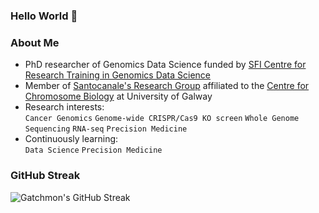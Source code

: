 ### Hello World 👋

### About Me
* PhD researcher of Genomics Data Science funded by [SFI Centre for Research Training in Genomics Data Science](https://genomicsdatascience.ie/)
* Member of [Santocanale's Research Group](https://santocanalelab.net/people/) affiliated to the [Centre for Chromosome Biology](https://www.chromosome.ie/) at University of Galway
* Research interests: <br>
  `Cancer Genomics` `Genome-wide CRISPR/Cas9 KO screen` `Whole Genome Sequencing` `RNA-seq` `Precision Medicine`
* Continuously learning: <br>
  `Data Science` `Precision Medicine`

### GitHub Streak
![Gatchmon's GitHub Streak](https://github-readme-streak-stats.herokuapp.com/?user=stefanusbernard)

